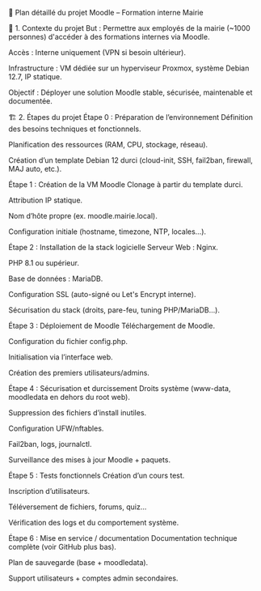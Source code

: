 📘 Plan détaillé du projet Moodle – Formation interne Mairie


🧩 1. Contexte du projet
But : Permettre aux employés de la mairie (~1000 personnes) d'accéder à des formations internes via Moodle.

Accès : Interne uniquement (VPN si besoin ultérieur).

Infrastructure : VM dédiée sur un hyperviseur Proxmox, système Debian 12.7, IP statique.

Objectif : Déployer une solution Moodle stable, sécurisée, maintenable et documentée.


🏗️ 2. Étapes du projet
Étape 0 : Préparation de l’environnement
Définition des besoins techniques et fonctionnels.

Planification des ressources (RAM, CPU, stockage, réseau).

Création d’un template Debian 12 durci (cloud-init, SSH, fail2ban, firewall, MAJ auto, etc.).

Étape 1 : Création de la VM Moodle
Clonage à partir du template durci.

Attribution IP statique.

Nom d’hôte propre (ex. moodle.mairie.local).

Configuration initiale (hostname, timezone, NTP, locales…).



Étape 2 : Installation de la stack logicielle
Serveur Web : Nginx.

PHP 8.1 ou supérieur.

Base de données : MariaDB.

Configuration SSL (auto-signé ou Let's Encrypt interne).

Sécurisation du stack (droits, pare-feu, tuning PHP/MariaDB…).



Étape 3 : Déploiement de Moodle
Téléchargement de Moodle.

Configuration du fichier config.php.

Initialisation via l’interface web.

Création des premiers utilisateurs/admins.



Étape 4 : Sécurisation et durcissement
Droits système (www-data, moodledata en dehors du root web).

Suppression des fichiers d’install inutiles.

Configuration UFW/nftables.

Fail2ban, logs, journalctl.

Surveillance des mises à jour Moodle + paquets.



Étape 5 : Tests fonctionnels
Création d’un cours test.

Inscription d’utilisateurs.

Téléversement de fichiers, forums, quiz…

Vérification des logs et du comportement système.

Étape 6 : Mise en service / documentation
Documentation technique complète (voir GitHub plus bas).

Plan de sauvegarde (base + moodledata).

Support utilisateurs + comptes admin secondaires.
